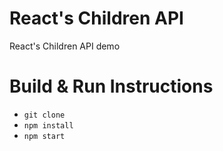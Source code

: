 # React's Children API

React's Children API demo

# Build & Run Instructions

- `git clone`
- `npm install`
- `npm start`